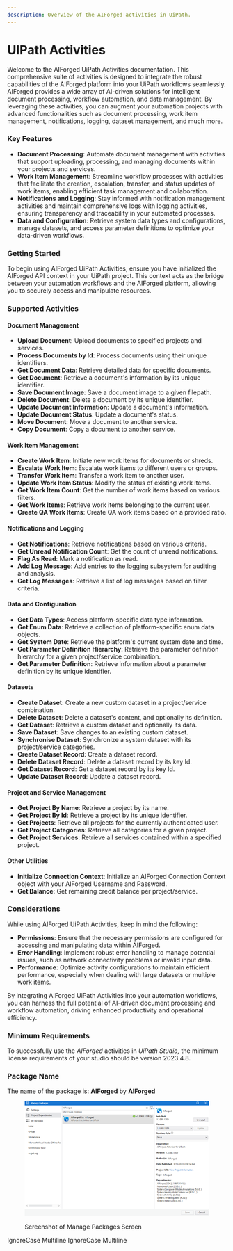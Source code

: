 ```yaml
---
description: Overview of the AIForged activities in UiPath.
---
```


# UIPath Activities

Welcome to the AIForged UiPath Activities documentation. This comprehensive suite of activities is designed to integrate the robust capabilities of the AIForged platform into your UiPath workflows seamlessly. AIForged provides a wide array of AI-driven solutions for intelligent document processing, workflow automation, and data management. By leveraging these activities, you can augment your automation projects with advanced functionalities such as document processing, work item management, notifications, logging, dataset management, and much more.

### Key Features

* **Document Processing**: Automate document management with activities that support uploading, processing, and managing documents within your projects and services.
* **Work Item Management**: Streamline workflow processes with activities that facilitate the creation, escalation, transfer, and status updates of work items, enabling efficient task management and collaboration.
* **Notifications and Logging**: Stay informed with notification management activities and maintain comprehensive logs with logging activities, ensuring transparency and traceability in your automated processes.
* **Data and Configuration**: Retrieve system data types and configurations, manage datasets, and access parameter definitions to optimize your data-driven workflows.

### Getting Started

To begin using AIForged UiPath Activities, ensure you have initialized the AIForged API context in your UiPath project. This context acts as the bridge between your automation workflows and the AIForged platform, allowing you to securely access and manipulate resources.

### Supported Activities

#### Document Management

* **Upload Document**: Upload documents to specified projects and services.
* **Process Documents by Id**: Process documents using their unique identifiers.
* **Get Document Data**: Retrieve detailed data for specific documents.
* **Get Document**: Retrieve a document's information by its unique identifier.
* **Save Document Image**: Save a document image to a given filepath.
* **Delete Document**: Delete a document by its unique identifier.
* **Update Document Information**: Update a document's information.
* **Update Document Status**: Update a document's status.
* **Move Document**: Move a document to another service.
* **Copy Document**: Copy a document to another service.

#### Work Item Management

* **Create Work Item**: Initiate new work items for documents or shreds.
* **Escalate Work Item**: Escalate work items to different users or groups.
* **Transfer Work Item**: Transfer a work item to another user.
* **Update Work Item Status**: Modify the status of existing work items.
* **Get Work Item Count**: Get the number of work items based on various filters.
* **Get Work Items**: Retrieve work items belonging to the current user.
* **Create QA Work Items**: Create QA work items based on a provided ratio.

#### Notifications and Logging

* **Get Notifications**: Retrieve notifications based on various criteria.
* **Get Unread Notification Count**: Get the count of unread notifications.
* **Flag As Read**: Mark a notification as read.
* **Add Log Message**: Add entries to the logging subsystem for auditing and analysis.
* **Get Log Messages**: Retrieve a list of log messages based on filter criteria.

#### Data and Configuration

* **Get Data Types**: Access platform-specific data type information.
* **Get Enum Data**: Retrieve a collection of platform-specific enum data objects.
* **Get System Date**: Retrieve the platform's current system date and time.
* **Get Parameter Definition Hierarchy**: Retrieve the parameter definition hierarchy for a given project/service combination.
* **Get Parameter Definition**: Retrieve information about a parameter definition by its unique identifier.

#### Datasets

* **Create Dataset**: Create a new custom dataset in a project/service combination.
* **Delete Dataset**: Delete a dataset's content, and optionally its definition.
* **Get Dataset**: Retrieve a custom dataset and optionally its data.
* **Save Dataset**: Save changes to an existing custom dataset.
* **Synchronise Dataset**: Synchronize a system dataset with its project/service categories.
* **Create Dataset Record**: Create a dataset record.
* **Delete Dataset Record**: Delete a dataset record by its key Id.
* **Get Dataset Record**: Get a dataset record by its key Id.
* **Update Dataset Record**: Update a dataset record.

#### Project and Service Management

* **Get Project By Name**: Retrieve a project by its name.
* **Get Project By Id**: Retrieve a project by its unique identifier.
* **Get Projects**: Retrieve all projects for the currently authenticated user.
* **Get Project Categories**: Retrieve all categories for a given project.
* **Get Project Services**: Retrieve all services contained within a specified project.

#### Other Utilities

* **Initialize Connection Context**: Initialize an AIForged Connection Context object with your AIForged Username and Password.
* **Get Balance**: Get remaining credit balance per project/service.

### Considerations

While using AIForged UiPath Activities, keep in mind the following:

* **Permissions**: Ensure that the necessary permissions are configured for accessing and manipulating data within AIForged.
* **Error Handling**: Implement robust error handling to manage potential issues, such as network connectivity problems or invalid input data.
* **Performance**: Optimize activity configurations to maintain efficient performance, especially when dealing with large datasets or multiple work items.

By integrating AIForged UiPath Activities into your automation workflows, you can harness the full potential of AI-driven document processing and workflow automation, driving enhanced productivity and operational efficiency.

### Minimum Requirements

To successfully use the _AIForged_ activities in _UiPath Studio,_ the minimum license requirements of your studio should be version 2023.4.8.

### Package Name

The name of the package is: **AIForged** by **AIForged**

<figure><img src="../assets/image%20%281%29%20%281%29%20%282%29%20%282%29.png" alt=""><figcaption><p>Screenshot of Manage Packages Screen</p></figcaption></figure>


 IgnoreCase Multiline IgnoreCase Multiline
